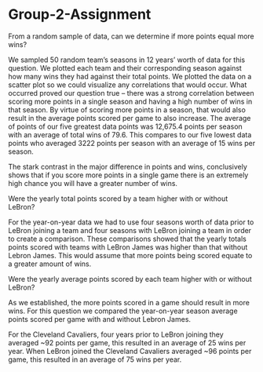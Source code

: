 # Group-2-Assignment
From a random sample of data, can we determine if more points equal more wins?
 
We sampled 50 random team’s seasons in 12 years’ worth of data for this question. We plotted each team and their corresponding season against how many wins they had against their total points. We plotted the data on a scatter plot so we could visualize any correlations that would occur. What occurred proved our question true – there was a strong correlation between scoring more points in a single season and having a high number of wins in that season. By virtue of scoring more points in a season, that would also result in the average points scored per game to also increase. The average of points of our five greatest data points was 12,675.4 points per season with an average of total wins of 79.6. This compares to our five lowest data points who averaged 3222 points per season with an average of 15 wins per season.
 
The stark contrast in the major difference in points and wins, conclusively shows that if you score more points in a single game there is an extremely high chance you will have a greater number of wins.
 
Were the yearly total points scored by a team higher with or without LeBron?
 
For the year-on-year data we had to use four seasons worth of data prior to LeBron joining a team and four seasons with LeBron joining a team in order to create a comparison. These comparisons showed that the yearly totals points scored with teams with LeBron James was higher than that without Lebron James. This would assume that more points being scored equate to a greater amount of wins. 
 

 
Were the yearly average points scored by each team higher with or without LeBron?
 
As we established, the more points scored in a game should result in more wins. For this question we compared the year-on-year season average points scored per game with and without Lebron James.
 
For the Cleveland Cavaliers, four years prior to LeBron joining they averaged ~92 points per game, this resulted in an average of 25 wins per year. When LeBron joined the Cleveland Cavaliers averaged ~96 points per game, this resulted in an average of 75 wins per year.
 

